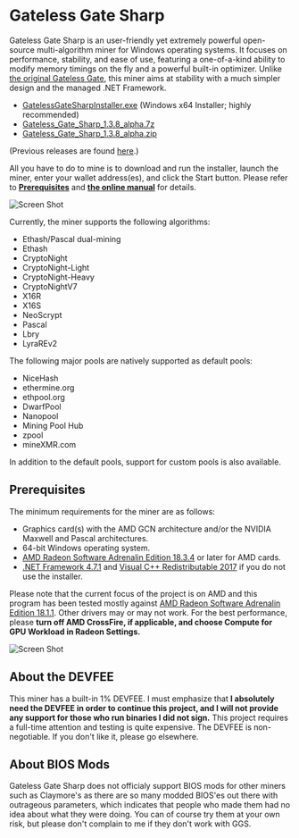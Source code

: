 # Gateless Gate Sharp

Gateless Gate Sharp is an user-friendly yet extremely powerful open-source multi-algorithm miner for Windows operating systems.
It focuses on performance, stability, and ease of use, featuring a one-of-a-kind ability to modify memory timings on the fly
and a powerful built-in optimizer. Unlike [the original Gateless Gate](https://github.com/zawawawa/gatelessgate), this miner
aims at stability with a much simpler design and the managed .NET Framework.

* [GatelessGateSharpInstaller.exe](https://github.com/zawawawa/GatelessGateSharp/releases/download/v1.3.8-alpha/GatelessGateSharpInstaller.exe) (Windows x64 Installer; highly recommended)
* [Gateless_Gate_Sharp_1.3.8_alpha.7z](https://github.com/zawawawa/GatelessGateSharp/releases/download/v1.3.8-alpha/Gateless_Gate_Sharp_1.3.8_alpha.7z)
* [Gateless_Gate_Sharp_1.3.8_alpha.zip](https://github.com/zawawawa/GatelessGateSharp/releases/download/v1.3.8-alpha/Gateless_Gate_Sharp_1.3.8_alpha.zip)

(Previous releases are found [here](https://github.com/zawawawa/GatelessGateSharp/releases).)

All you have to do to mine is to download and run the installer, launch the miner, enter your wallet address(es), and click the Start button.
Please refer to **[Prerequisites](#prerequisites)** and **[the online manual](https://github.com/zawawawa/GatelessGateSharp/blob/v1.3/Documentation/TOC.md)** for details.

![Screen Shot](https://i.imgur.com/gsiVgfP.png)

Currently, the miner supports the following algorithms:

* Ethash/Pascal dual-mining
* Ethash
* CryptoNight
* CryptoNight-Light
* CryptoNight-Heavy
* CryptoNightV7
* X16R
* X16S
* NeoScrypt
* Pascal
* Lbry
* LyraREv2

The following major pools are natively supported as default pools:

* NiceHash
* ethermine.org
* ethpool.org
* DwarfPool
* Nanopool
* Mining Pool Hub
* zpool
* mineXMR.com

In addition to the default pools, support for custom pools is also available. 

## <a name="prerequisites"></a>Prerequisites

The minimum requirements for the miner are as follows:

* Graphics card(s) with the AMD GCN architecture and/or the NVIDIA Maxwell and Pascal architectures.
* 64-bit Windows operating system.
* [AMD Radeon Software Adrenalin Edition 18.3.4](http://support.amd.com/en-us/kb-articles/Pages/Radeon-Software-Adrenalin-Edition-18.3.4-Release-Notes.aspx) or later for AMD cards.
* [.NET Framework 4.7.1](https://www.microsoft.com/en-us/download/details.aspx?id=56116) and [Visual C++ Redistributable 2017](https://go.microsoft.com/fwlink/?LinkId=746572) if you do not use the installer.

Please note that the current focus of the project is on AMD and this program has been tested mostly against [AMD Radeon Software Adrenalin Edition 18.1.1](http://support.amd.com/en-us/kb-articles/Pages/Radeon-Software-Adrenalin-Edition-18.1.1-Release-Notes.aspx). Other drivers may or may not work. For the best performance, please **turn off AMD CrossFire, if applicable, and choose Compute for GPU Workload in Radeon Settings.**

![Screen Shot](https://i.imgur.com/TNIBhCa.png)

## About the DEVFEE

This miner has a built-in 1% DEVFEE. I must emphasize that **I absolutely need the DEVFEE in order to continue this project, and I will not provide any support for those who run binaries I did not sign.** This project requires a full-time attention and testing is quite expensive. The DEVFEE is non-negotiable. If you don't like it, please go elsewhere.

## About BIOS Mods

Gateless Gate Sharp does not officialy support BIOS mods for other miners such as Claymore's as there are so many modded BIOS'es out there with outrageous parameters, which indicates that people who made them had no idea about what they were doing. You can of course try them at your own risk, but please don't complain to me if they don't work with GGS.
